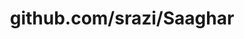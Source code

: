---
layout: post
title: github.com/srazi/Saaghar
categories: link
tags: [انگلیسی, گیت‌هاب, برنامه‌نویسی]
---